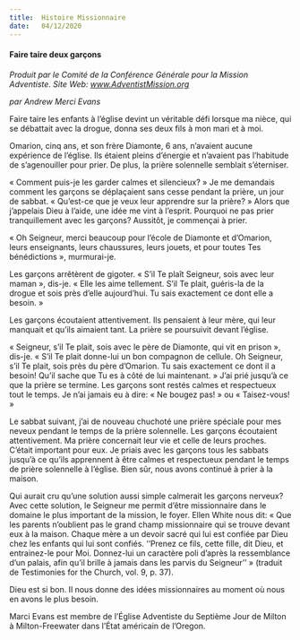 ```yaml
---
title:  Histoire Missionnaire
date:   04/12/2020
---
```


#### Faire taire deux garçons

_Produit par le Comité de la Conférence Générale pour la Mission Adventiste. Site Web: www.AdventistMission.org_

_par Andrew Merci Evans_

Faire taire les enfants à l’église devint un véritable défi lorsque ma nièce, qui se débattait avec la drogue, donna ses deux fils à mon mari et à moi.

Omarion, cinq ans, et son frère Diamonte, 6 ans, n’avaient aucune expérience de l’église. Ils étaient pleins d’énergie et n’avaient pas l’habitude de s’agenouiller pour prier. De plus, la prière solennelle semblait s’éterniser.

« Comment puis-je les garder calmes et silencieux? » Je me demandais comment les garçons se déplaçaient sans cesse pendant la prière, un jour de sabbat. « Qu’est-ce que je veux leur apprendre sur la prière? » Alors que j’appelais Dieu à l’aide, une idée me vint à l’esprit. Pourquoi ne pas prier tranquillement avec les garçons? Aussitôt, je commençai à prier.

« Oh Seigneur, merci beaucoup pour l’école de Diamonte et d’Omarion, leurs enseignants, leurs chaussures, leurs jouets, et pour toutes Tes bénédictions », murmurai-je.

Les garçons arrêtèrent de gigoter. « S’il Te plaît Seigneur, sois avec leur maman », dis-je. « Elle les aime tellement. S’il Te plait, guéris-la de la drogue et sois près d’elle aujourd’hui. Tu sais exactement ce dont elle a besoin. »

Les garçons écoutaient attentivement. Ils pensaient à leur mère, qui leur manquait et qu’ils aimaient tant. La prière se poursuivit devant l’église.

« Seigneur, s’il Te plait, sois avec le père de Diamonte, qui vit en prison », dis-je. « S’il Te plait donne-lui un bon compagnon de cellule. Oh Seigneur, s’il Te plait, sois près du père d’Omarion. Tu sais exactement ce dont il a besoin! Qu’il sache que Tu es à côté de lui maintenant. » J’ai prié jusqu’à ce que la prière se termine. Les garçons sont restés calmes et respectueux tout le temps. Je n’ai jamais eu à dire: « Ne bougez pas! » ou « Taisez-vous! »

Le sabbat suivant, j’ai de nouveau chuchoté une prière spéciale pour mes neveux pendant le temps de la prière solennelle. Les garçons écoutaient attentivement. Ma prière concernait leur vie et celle de leurs proches. C’était important pour eux. Je priais avec les garçons tous les sabbats jusqu’à ce qu’ils apprennent à être calmes et respectueux pendant le temps de prière solennelle à l’église. Bien sûr, nous avons continué à prier à la maison.

Qui aurait cru qu’une solution aussi simple calmerait les garçons nerveux? Avec cette solution, le Seigneur me permit d’être missionnaire dans le domaine le plus important de la mission, le foyer. Ellen White nous dit: « Que les parents n’oublient pas le grand champ missionnaire qui se trouve devant eux à la maison. Chaque mère a un devoir sacré qui lui est confiée par Dieu chez les enfants qui lui sont confiés. ‘‘Prenez ce fils, cette fille, dit Dieu, et entrainez-le pour Moi. Donnez-lui un caractère poli d’après la ressemblance d’un palais, afin qu’il brille à jamais dans les parvis du Seigneur’’ » (traduit de Testimonies for the Church, vol. 9, p. 37).

Dieu est si bon. Il nous donne des idées missionnaires au moment où nous en avons le plus besoin.

Marci Evans est membre de l’Église Adventiste du Septième Jour de Milton à Milton-Freewater dans l’État américain de l’Oregon.